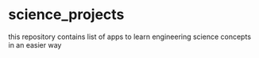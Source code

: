 # science_projects
this repository contains list of apps to learn engineering science concepts in an easier way
